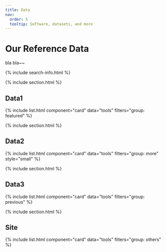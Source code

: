 ```yaml
---
title: Data
nav:
  order: 5
  tooltip: Software, datasets, and more
---
```


# <i class="fas fa-tools"></i> Our Reference Data

bla bla~~


{% include search-info.html %}

{% include section.html %}

## Data1

{% include list.html component="card" data="tools" filters="group: featured" %}

{% include section.html %}

## Data2

{% include list.html component="card" data="tools" filters="group: more" style="small" %}

{% include section.html %}

## Data3

{% include list.html component="card" data="tools" filters="group: previous" %}

{% include section.html %}

## Site

{% include list.html component="card" data="tools" filters="group: others" %}
